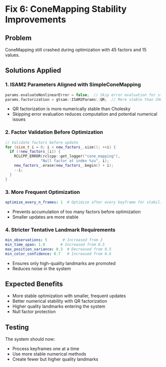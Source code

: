 # Fix 6: ConeMapping Stability Improvements

## Problem
ConeMapping still crashed during optimization with 45 factors and 15 values.

## Solutions Applied

### 1. ISAM2 Parameters Aligned with SimpleConeMapping
```cpp
params.evaluateNonlinearError = false;  // Skip error evaluation for stability
params.factorization = gtsam::ISAM2Params::QR;  // More stable than CHOLESKY
```
- QR factorization is more numerically stable than Cholesky
- Skipping error evaluation reduces computation and potential numerical issues

### 2. Factor Validation Before Optimization
```cpp
// Validate factors before update
for (size_t i = 0; i < new_factors_.size(); ++i) {
  if (!new_factors_[i]) {
    RCLCPP_ERROR(rclcpp::get_logger("cone_mapping"), 
                "Null factor at index %zu", i);
    new_factors_.erase(new_factors_.begin() + i);
    --i;
  }
}
```

### 3. More Frequent Optimization
```yaml
optimize_every_n_frames: 1  # Optimize after every keyframe for stability
```
- Prevents accumulation of too many factors before optimization
- Smaller updates are more stable

### 4. Stricter Tentative Landmark Requirements
```yaml
min_observations: 5       # Increased from 3
min_time_span: 1.0       # Increased from 0.5
max_position_variance: 0.3  # Decreased from 0.5
min_color_confidence: 0.7   # Increased from 0.6
```
- Ensures only high-quality landmarks are promoted
- Reduces noise in the system

## Expected Benefits
- More stable optimization with smaller, frequent updates
- Better numerical stability with QR factorization
- Higher quality landmarks entering the system
- Null factor protection

## Testing
The system should now:
- Process keyframes one at a time
- Use more stable numerical methods
- Create fewer but higher quality landmarks